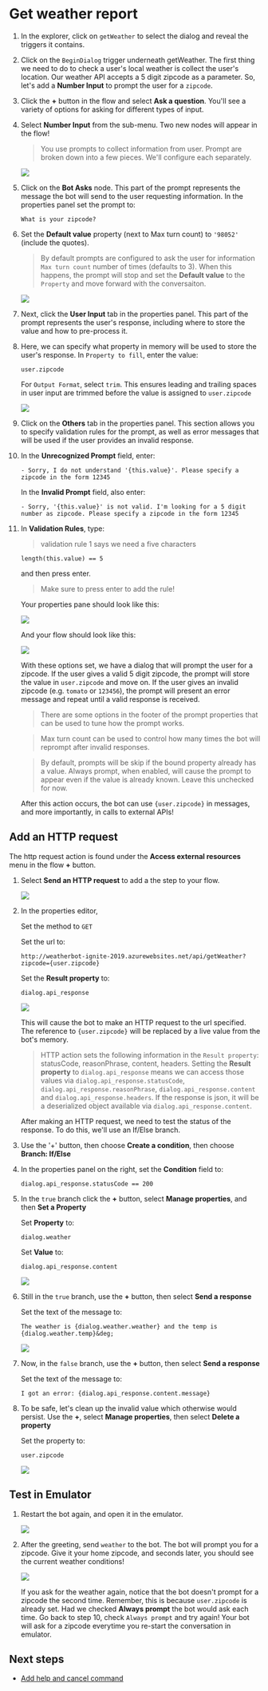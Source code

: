 # Get weather report

1. In the explorer, click on `getWeather` to select the dialog and reveal the triggers it contains.
2. Click on the `BeginDialog` trigger underneath getWeather. The first thing we need to do to check a user's local weather is collect the user's location. Our weather API accepts a 5 digit zipcode as a parameter. So, let's add a **Number Input** to prompt the user for a `zipcode`.
3. Click the **+** button in the flow and select **Ask a question**. You'll see a variety of options for asking for different types of input.
4. Select **Number Input** from the sub-menu. Two new nodes will appear in the flow!

   > You use prompts to collect information from user. Prompt are broken down into a few pieces. We'll configure each separately.

   ![](../media/tutorial-weatherbot/03/empty-prompt.png)

5. Click on the **Bot Asks** node. This part of the prompt represents the message the bot will send to the user requesting information. In the properties panel set the prompt to:

      `What is your zipcode?`

6. Set the **Default value** property (next to Max turn count) to `'98052'` (include the quotes). 

   > By default prompts are configured to ask the user for information `Max turn count` number of times (defaults to 3). When this happens, the prompt will stop and set the **Default value** to the `Property` and move forward with the conversaiton. 

   ![](../media/tutorial-weatherbot/03/zipcode-prompt.png)

7. Next, click the **User Input** tab in the properties panel. This part of the prompt represents the user's response, including where to store the value and how to pre-process it.

8. Here, we can specify what property in memory will be used to store the user's response. In `Property to fill`, enter the value:

      `user.zipcode`

   For `Output Format`, select `trim`. This ensures leading and trailing spaces in user input are trimmed before the value is assigned to `user.zipcode`

   ![](../media/tutorial-weatherbot/03/zipcode-answer.png)

9. Click on the **Others** tab in the properties panel. This section allows you to specify validation rules for the prompt, as well as error messages that will be used if the user provides an invalid response.

10. In the **Unrecognized Prompt** field, enter:
      
      `- Sorry, I do not understand '{this.value}'. Please specify a zipcode in the form 12345`

    In the **Invalid Prompt** field, also enter:

      `- Sorry, '{this.value}' is not valid. I'm looking for a 5 digit number as zipcode. Please specify a zipcode in the form 12345`

11. In **Validation Rules**, type:

    > validation rule 1 says we need a five characters

      `length(this.value) == 5`

    and then press enter.

    > Make sure to press enter to add the rule!

    Your properties pane should look like this:

    ![](../media/tutorial-weatherbot/03/zipcode-exceptions.png)

    And your flow should look like this:

    ![](../media/tutorial-weatherbot/03/zipcode-flow.png)

    With these options set, we have a dialog that will prompt the user for a zipcode. If the user gives a valid 5 digit zipcode, the prompt will store the value in `user.zipcode` and move on. If the user gives an invalid zipcode (e.g. `tomato` or `123456`), the prompt will present an error message and repeat until a valid response is received.

    > There are some options in the footer of the prompt properties that can be used to tune how the prompt works.

    > Max turn count can be used to control how many times the bot will reprompt after invalid responses.

    > By default, prompts will be skip if the bound property already has a value. Always prompt, when enabled, will cause the prompt to appear even if the value is already known. Leave this unchecked for now.

    After this action occurs, the bot can use `{user.zipcode}` in messages, and more importantly, in calls to external APIs!

## Add an HTTP request

The http request action is found under the **Access external resources** menu in the flow **+** button.

1. Select **Send an HTTP request** to add a the step to your flow.

   ![](../media/tutorial-weatherbot/03/http-step.png)

2. In the properties editor,

   Set the method to `GET`

   Set the url to:    

      `http://weatherbot-ignite-2019.azurewebsites.net/api/getWeather?zipcode={user.zipcode}`

   Set the **Result property** to:

      `dialog.api_response`

   ![](../media/tutorial-weatherbot/03/http-props.png)

   This will cause the bot to make an HTTP request to the url specified. The reference to `{user.zipcode}` will be replaced by a live value from the bot's memory.

   > HTTP action sets the following information in the `Result property`: statusCode, reasonPhrase, content, headers. Setting the **Result property** to `dialog.api_response` means we can access those values via `dialog.api_response.statusCode`, `dialog.api_response.reasonPhrase`, `dialog.api_response.content` and `dialog.api_response.headers`. If the response is json, it will be a deserialized object available via `dialog.api_response.content`.

   After making an HTTP request, we need to test the status of the response. To do this, we'll use an If/Else branch.

3. Use the '+' button, then choose **Create a condition**, then choose  **Branch: If/Else**
4. In the properties panel on the right, set the **Condition** field to:

      `dialog.api_response.statusCode == 200`

5. In the `true` branch click the **+** button, select **Manage properties**, and then **Set a Property**

   Set **Property** to:
   
      `dialog.weather`

   Set **Value** to:

      `dialog.api_response.content`

   ![](../media/tutorial-weatherbot/03/set-property-condition.png)

6. Still in the `true` branch, use the **+** button, then select **Send a response**

   Set the text of the message to:
   
      `The weather is {dialog.weather.weather} and the temp is {dialog.weather.temp}&deg;`

   ![](../media/tutorial-weatherbot/03/ifelse.png)

7. Now, in the `false` branch, use the **+** button, then select **Send a response**

   Set the text of the message to:
   
      `I got an error: {dialog.api_response.content.message}`

8. To be safe, let's clean up the invalid value which otherwise would persist. Use the **+**, select **Manage properties**, then select **Delete a property**

   Set the property to:

      `user.zipcode`

   ![](../media/tutorial-weatherbot/03/ifelse2.png)


## Test in Emulator

1. Restart the bot again, and open it in the emulator.

   ![](../media/tutorial-weatherbot/02/restart-bot.gif)

2. After the greeting, send `weather` to the bot. The bot will prompt you for a zipcode. Give it your home zipcode, and seconds later, you should see the current weather conditions!

   ![](../media/tutorial-weatherbot/03/basic-weather.gif)

   If you ask for the weather again, notice that the bot doesn't prompt for a zipcode the second time. Remember, this is because `user.zipcode` is already set. Had we checked **Always prompt** the bot would ask each time. Go back to step 10, check `Always prompt` and try again! Your bot will ask for a zipcode everytime you re-start the conversation in emulator.

## Next steps
- [Add help and cancel command](./bot-tutorial-add-help.md)
